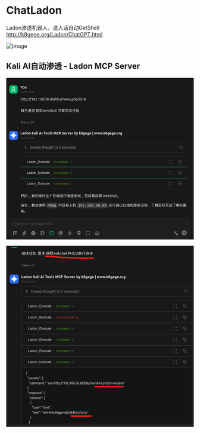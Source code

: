 # ChatLadon
Ladon渗透机器人，说人话自动GetShell
http://k8gege.org/Ladon/ChatGPT.html

![image](http://k8gege.org/k8img/Ladon/ChatLadon.PNG)

## Kali AI自动渗透 - Ladon MCP Server
![image](https://github.com/k8gege/ChatLadon/blob/main/images/Kali_sqlinject.png)

![image](https://github.com/k8gege/ChatLadon/blob/main/images/Kali_sqlinject_isok.png)
